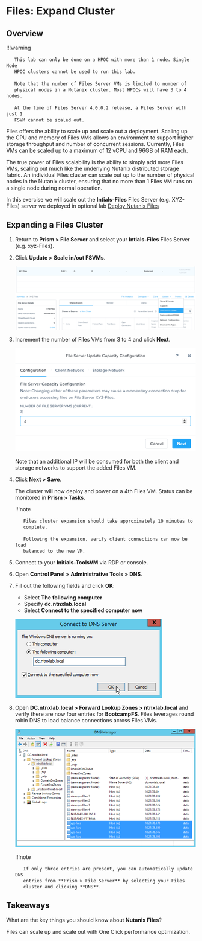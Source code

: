 # Files: Expand Cluster

## Overview

!!!warning

       This lab can only be done on a HPOC with more than 1 node. Single Node
       HPOC clusters cannot be used to run this lab.
       
       Note that the number of Files Server VMs is limited to number of
       physical nodes in a Nutanix cluster. Most HPOCs will have 3 to 4 nodes.
       
       At the time of Files Server 4.0.0.2 release, a Files Server with just 1
       FSVM cannot be scaled out.
       

Files offers the ability to scale up and scale out a deployment. Scaling
up the CPU and memory of Files VMs allows an environment to support
higher storage throughput and number of concurrent sessions. Currently,
Files VMs can be scaled up to a maximum of 12 vCPU and 96GB of RAM each.

The true power of Files scalability is the ability to simply add more
Files VMs, scaling out much like the underlying Nutanix distributed
storage fabric. An individual Files cluster can scale out up to the
number of physical nodes in the Nutanix cluster, ensuring that no more
than 1 Files VM runs on a single node during normal operation.

In this exercise we will scale out the **Intials-Files** Files Server (e.g. XYZ-Files) server we deployed in optional lab [Deploy Nutanix Files](../files_deploy/files_deploy.md)

## Expanding a Files Cluster

1.  Return to **Prism > File Server** and select your **Intials-Files**
    Files Server (e.g. xyz-Files).

2.  Click **Update > Scale in/out FSVMs**.

    ![](images/25.png)

3.  Increment the number of Files VMs from 3 to 4 and click **Next**.

    ![](images/26.png)

    Note that an additional IP will be consumed for both the client and
    storage networks to support the added Files VM.

4.  Click **Next > Save**.

    The cluster will now deploy and power on a 4th Files VM. Status can
    be monitored in **Prism > Tasks**.

    !!!note

           Files cluster expansion should take approximately 10 minutes to
           complete.

           Following the expansion, verify client connections can now be load
           balanced to the new VM.

5.  Connect to your **Initials-ToolsVM** via RDP or console.

6.  Open **Control Panel > Administrative Tools > DNS**.

7.  Fill out the following fields and click **OK**:

    -   Select **The following computer**
    -   Specify **dc.ntnxlab.local**
    -   Select **Connect to the specified computer now**

    ![](images/28.png)

8.  Open **DC.ntnxlab.local > Forward Lookup Zones > ntnxlab.local**
    and verify there are now four entries for **BootcampFS**. Files
    leverages round robin DNS to load balance connections across Files
    VMs.

    ![](images/29.png)

    !!!note

           If only three entries are present, you can automatically update DNS
           entries from **Prism > File Server** by selecting your Files
           cluster and clicking **DNS**.

## Takeaways

What are the key things you should know about **Nutanix Files**?

Files can scale up and scale out with One Click performance optimization.

